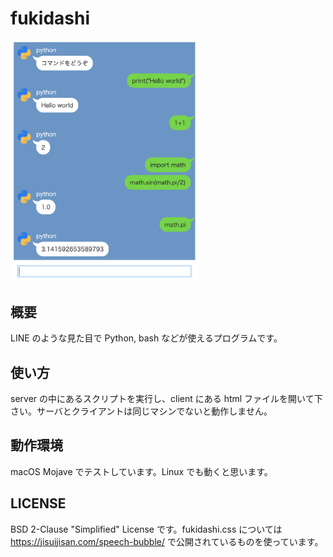 # fukidashi
<img src="screenshot.png" alt="screenshot" width="300">

## 概要
LINE のような見た目で Python, bash などが使えるプログラムです。

## 使い方
server の中にあるスクリプトを実行し、client にある html ファイルを開いて下さい。サーバとクライアントは同じマシンでないと動作しません。

## 動作環境
macOS Mojave でテストしています。Linux でも動くと思います。

## LICENSE
BSD 2-Clause "Simplified" License です。fukidashi.css については https://jisuijisan.com/speech-bubble/ で公開されているものを使っています。
